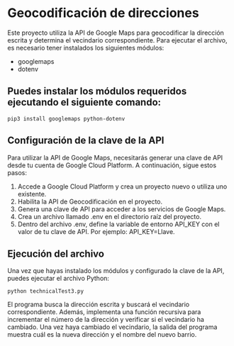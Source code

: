 # Geocodificación de direcciones

Este proyecto utiliza la API de Google Maps para geocodificar la dirección escrita y determina el vecindario correspondiente. Para ejecutar el archivo, es necesario tener instalados los siguientes módulos:

- googlemaps
- dotenv

## Puedes instalar los módulos requeridos ejecutando el siguiente comando:

```
pip3 install googlemaps python-dotenv
```

## Configuración de la clave de la API

Para utilizar la API de Google Maps, necesitarás generar una clave de API desde tu cuenta de Google Cloud Platform. A continuación, sigue estos pasos:

1. Accede a Google Cloud Platform y crea un proyecto nuevo o utiliza uno existente.
1. Habilita la API de Geocodificación en el proyecto.
1. Genera una clave de API para acceder a los servicios de Google Maps.
1. Crea un archivo llamado .env en el directorio raíz del proyecto.
1. Dentro del archivo .env, define la variable de entorno API_KEY con el valor de tu clave de API. Por ejemplo: API_KEY=Llave.

## Ejecución del archivo

Una vez que hayas instalado los módulos y configurado la clave de la API, puedes ejecutar el archivo Python:

```
python technicalTest3.py
```

El programa busca la dirección escrita y buscará el vecindario correspondiente. Además, implementa una función recursiva para incrementar el número de la dirección y verificar si el vecindario ha cambiado. Una vez haya cambiado el vecindario, la salida del programa muestra cuál es la nueva dirección y el nombre del nuevo barrio.
